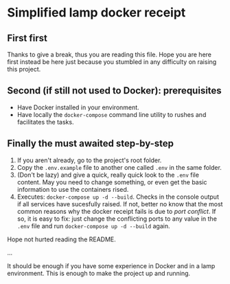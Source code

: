 # Simplified lamp docker receipt

## First first

Thanks to give a break, thus you are reading this file. Hope you are here first instead be here just because you stumbled in any difficulty on raising this project.

## Second (if still not used to Docker): prerequisites

* Have Docker installed in your environment.
* Have locally the `docker-compose` command line utility to rushes and facilitates the tasks.

## Finally the must awaited step-by-step

1. If you aren't already, go to the project's root folder.
2. Copy the `.env.example` file to another one called `.env` in the same folder.
3. (Don't be lazy) and give a quick, really quick look to the `.env` file content. May you need to change something, or even get the basic information to use the containers rised.
4. Executes: `docker-compose up -d --build`. Checks in the console output if all services have sucesfully raised. If not, better no know that the most common reasons why the docker receipt fails is due to *port conflict*. If so, it is easy to fix: just change the conflicting ports to any value in the `.env` file and run `docker-compose up -d --build` again.

Hope not hurted reading the README.

...

It should be enough if you have some experience in Docker and in a lamp environment. This is enough to make the project up and running.
